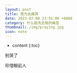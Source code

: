 ```yaml
---
layout: post
title: 我为此痛哭
date: 2023-07-08 23:55:00 +0800
category: 什么能洗去我的痛苦
thumbnail: /img/praying.jpg
icon: note
---
```


* content
{:toc}

别哭了

珍惜眼前人